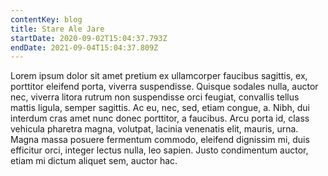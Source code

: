 ```yaml
---
contentKey: blog
title: Stare Ale Jare
startDate: 2020-09-02T15:04:37.793Z
endDate: 2021-09-04T15:04:37.809Z
---
```

Lorem ipsum dolor sit amet pretium ex ullamcorper faucibus sagittis, ex, porttitor eleifend porta, viverra suspendisse. Quisque sodales nulla, auctor nec, viverra litora rutrum non suspendisse orci feugiat, convallis tellus mattis ligula, semper sagittis. Ac eu, nec, sed, etiam congue, a. Nibh, dui interdum cras amet nunc donec porttitor, a faucibus. Arcu porta id, class vehicula pharetra magna, volutpat, lacinia venenatis elit, mauris, urna. Magna massa posuere fermentum commodo, eleifend dignissim mi, duis efficitur orci, integer lectus nulla, leo sapien. Justo condimentum auctor, etiam mi dictum aliquet sem, auctor hac.
